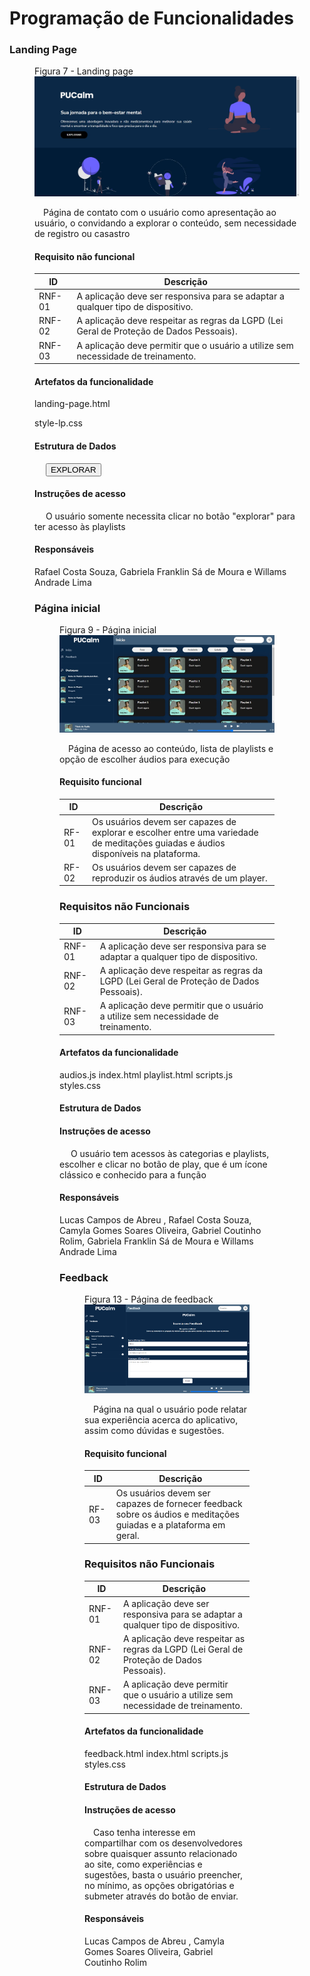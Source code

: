 # Programação de Funcionalidades

### Landing Page

<figure>
  <figcaption>Figura 7 - Landing page</figcaption>
  <img src="https://github.com/ICEI-PUC-Minas-PMV-ADS/pmv-ads-2023-2-e1-proj-web-t7-pucalm/blob/main/documentos/img/landingPage.jpg"
</figure>

&emsp;Página de contato com o usuário como apresentação ao usuário, o convidando a explorar o conteúdo, sem necessidade de registro ou casastro

#### Requisito não funcional 

|ID      | Descrição               
|--------|-------------------------
| RNF-01 |  A aplicação deve ser responsiva para se adaptar a qualquer tipo de dispositivo.                     
| RNF-02 |  A aplicação deve respeitar as regras da LGPD (Lei Geral de Proteção de Dados Pessoais).                    
| RNF-03 |  A aplicação deve permitir que o usuário a utilize sem necessidade de treinamento.                      

#### Artefatos da funcionalidade

landing-page.html

style-lp.css


#### Estrutura de Dados

&emsp; <a href="../index.html" > <button> EXPLORAR </button> </a> 


#### Instruções de acesso

&emsp; O usuário somente necessita clicar no botão "explorar" para ter acesso às playlists


#### Responsáveis
Rafael Costa Souza, Gabriela Franklin Sá de Moura e Willams Andrade Lima

### Página inicial

<figure>
  <figcaption>Figura 9 - Página inicial</figcaption>
  <img src="https://github.com/ICEI-PUC-Minas-PMV-ADS/pmv-ads-2023-2-e1-proj-web-t7-pucalm/blob/main/documentos/img/paginaInicial.jpg"
</figure>

&emsp;Página de acesso ao conteúdo, lista de playlists e opção de escolher áudios para execução

#### Requisito funcional 

|ID         | Descrição               
|-----------|-------------------------
| RF-01 |  Os usuários devem ser capazes de explorar e escolher entre uma variedade de meditações guiadas e áudios disponíveis na plataforma.                     
| RF-02 |  Os usuários devem ser capazes de reproduzir os áudios através de um player.     

### Requisitos não Funcionais

|ID      | Descrição               
|--------|-------------------------
| RNF-01 |  A aplicação deve ser responsiva para se adaptar a qualquer tipo de dispositivo.                     
| RNF-02 |  A aplicação deve respeitar as regras da LGPD (Lei Geral de Proteção de Dados Pessoais).                    
| RNF-03 |  A aplicação deve permitir que o usuário a utilize sem necessidade de treinamento.    
                   
#### Artefatos da funcionalidade

audios.js
index.html
playlist.html
scripts.js
styles.css


#### Estrutura de Dados

<script type="module" src="./playlist.js"></script>


#### Instruções de acesso

&emsp; O usuário tem acessos às categorias e playlists, escolher e clicar no botão de play, que é um ícone clássico e conhecido para a função


#### Responsáveis
Lucas Campos de Abreu , Rafael Costa Souza, Camyla Gomes Soares Oliveira, Gabriel Coutinho Rolim, Gabriela Franklin Sá de Moura e Willams Andrade Lima

### Feedback

<figure>
  <figcaption>Figura 13 - Página de feedback </figcaption>
  <img src="https://github.com/ICEI-PUC-Minas-PMV-ADS/pmv-ads-2023-2-e1-proj-web-t7-pucalm/blob/main/documentos/img/paginaFeedback.png"
</figure>

&emsp;Página na qual o usuário pode relatar sua experiência acerca do aplicativo, assim como dúvidas e sugestões.

#### Requisito funcional 

|ID         | Descrição               
|-----------|-------------------------
| RF-03 |  Os usuários devem ser capazes de fornecer feedback sobre os áudios e meditações guiadas e a plataforma em geral.   


### Requisitos não Funcionais

|ID      | Descrição               
|--------|-------------------------
| RNF-01 |  A aplicação deve ser responsiva para se adaptar a qualquer tipo de dispositivo.                     
| RNF-02 |  A aplicação deve respeitar as regras da LGPD (Lei Geral de Proteção de Dados Pessoais).                    
| RNF-03 |  A aplicação deve permitir que o usuário a utilize sem necessidade de treinamento.                     

#### Artefatos da funcionalidade

feedback.html
index.html
scripts.js
styles.css


#### Estrutura de Dados

<form class="form" id="form" action="https://formspree.io/f/mleyzvob" method="POST"> 

#### Instruções de acesso

&emsp;Caso tenha interesse em compartilhar com os desenvolvedores sobre quaisquer assunto relacionado ao site, como experiências e sugestões, basta o usuário preencher, no mínimo, as opções obrigatórias e submeter através do botão de enviar.


#### Responsáveis
Lucas Campos de Abreu , Camyla Gomes Soares Oliveira, Gabriel Coutinho Rolim
